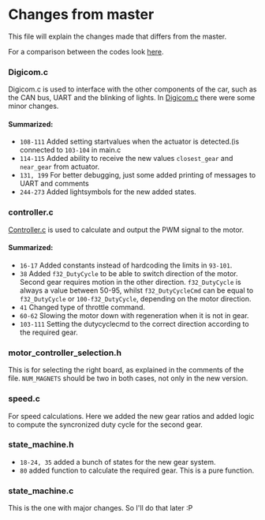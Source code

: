 # Changes from master
This file will explain the changes made that differs from the master.

For a comparison between the codes look [here](https://github.com/FuelFighter/Motor-drive-2018/compare/master...feat-variable_max_speed).

### Digicom.c

Digicom.c is used to interface with the other components of the car, such as the CAN bus, UART and the blinking of lights.
In [Digicom.c](https://github.com/FuelFighter/Motor-drive-2018/blob/4a34b9616d1ef1c2f01456ea91af67b0f3ea2aec/DigiCom.c)
there were some minor changes.

#### Summarized:
- `108-111` Added setting startvalues when the actuator is detected.(is connected to `103-104` in main.c
- `114-115` Added ability to receive the new values `closest_gear` and `near_gear` from actuator.
- `131, 199` For better debugging, just some added printing of messages to UART and comments
- `244-273` Added lightsymbols for the new added states.

### controller.c

[Controller.c](https://github.com/FuelFighter/Motor-drive-2018/blob/4a34b9616d1ef1c2f01456ea91af67b0f3ea2aec/controller.c) is used to calculate and output the PWM signal to the motor.

#### Summarized:
- `16-17` Added constants instead of hardcoding the limits in `93-101`.
- `38` Added `f32_DutyCycle` to be able to switch direction of the motor. Second gear requires motion in the other direction. `f32_DutyCycle` is always a value between 50-95, whilst `f32_DutyCycleCmd` can be equal to `f32_DutyCycle` or `100-f32_DutyCycle`, depending on the motor direction.
- `41` Changed type of throttle command.
- `60-62` Slowing the motor down with regeneration when it is not in gear.
- `103-111` Setting the dutycyclecmd to the correct direction according to the required gear.

### motor_controller_selection.h
This is for selecting the right board, as explained in the comments of the file. `NUM_MAGNETS` should be two in both cases, not only in the new version.

### speed.c
For speed calculations. Here we added the new gear ratios and added logic to compute the syncronized duty cycle for the second gear.

### state_machine.h
- `18-24, 35` added a bunch of states for the new gear system.
- `80` added function to calculate the required gear. This is a pure function.

### state_machine.c
This is the one with major changes. So I'll do that later :P
